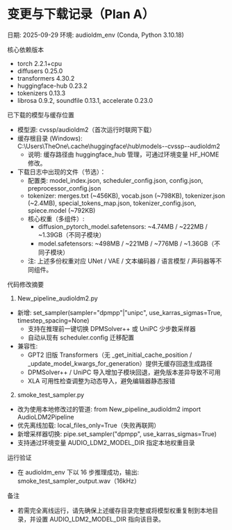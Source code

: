 # 变更与下载记录（Plan A）

日期: 2025-09-29
环境: audioldm_env (Conda, Python 3.10.18)

核心依赖版本
- torch 2.2.1+cpu
- diffusers 0.25.0
- transformers 4.30.2
- huggingface-hub 0.23.2
- tokenizers 0.13.3
- librosa 0.9.2, soundfile 0.13.1, accelerate 0.23.0

已下载的模型与缓存位置
- 模型源: cvssp/audioldm2（首次运行时联网下载）
- 缓存根目录 (Windows): C:\\Users\\TheOne\\.cache\\huggingface\\hub\\models--cvssp--audioldm2
  - 说明: 缓存路径由 huggingface_hub 管理，可通过环境变量 HF_HOME 修改。
- 下载日志中出现的文件（节选）：
  - 配置类: model_index.json, scheduler_config.json, config.json, preprocessor_config.json
  - tokenizer: merges.txt (~456KB), vocab.json (~798KB), tokenizer.json (~2.4MB), special_tokens_map.json, tokenizer_config.json, spiece.model (~792KB)
  - 核心权重（多组件）:
    - diffusion_pytorch_model.safetensors: ~4.74MB / ~222MB / ~1.39GB（不同子模块）
    - model.safetensors: ~498MB / ~221MB / ~776MB / ~1.36GB（不同子模块）
  - 注: 上述多份权重对应 UNet / VAE / 文本编码器 / 语言模型 / 声码器等不同组件。

代码修改摘要
1) New_pipeline_audioldm2.py
- 新增: set_sampler(sampler="dpmpp"|"unipc", use_karras_sigmas=True, timestep_spacing=None)
  - 支持在推理前一键切换 DPMSolver++ 或 UniPC 少步数采样器
  - 自动从现有 scheduler.config 迁移配置
- 兼容性:
  - GPT2 旧版 Transformers（无 _get_initial_cache_position / _update_model_kwargs_for_generation）提供无缓存回退生成路径
  - DPMSolver++ / UniPC 导入增加子模块回退，避免版本差异导致不可用
  - XLA 可用性检查调整为动态导入，避免编辑器静态报错

2) smoke_test_sampler.py
- 改为使用本地修改过的管道: from New_pipeline_audioldm2 import AudioLDM2Pipeline
- 优先离线加载: local_files_only=True（失败再联网）
- 新增采样器切换: pipe.set_sampler("dpmpp", use_karras_sigmas=True)
- 支持通过环境变量 AUDIO_LDM2_MODEL_DIR 指定本地权重目录

运行验证
- 在 audioldm_env 下以 16 步推理成功，输出: smoke_test_sampler_output.wav（16kHz）

备注
- 若需完全离线运行，请先确保上述缓存目录完整或将模型权重复制到本地目录，并设置 AUDIO_LDM2_MODEL_DIR 指向该目录。
